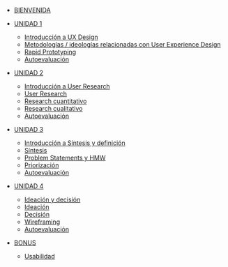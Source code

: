 
* [BIENVENIDA](README.md)

* [UNIDAD 1]()
   * [Introducción a UX Design](/02-educacion-continua/01-intro-uxd-1/Unidad-1/01-Introduccion-a-UX-Design.md)
   * [Metodologías / ideologías relacionadas con User Experience Design](/02-educacion-continua/01-intro-uxd-1/Unidad-1/02-Metodologias-relacionas-con-UXD.md)
   * [Rapid Prototyping](//02-educacion-continua/01-intro-uxd-1/Unidad-1/03-Rapid-prototyping.md)
   * [Autoevaluación](/02-educacion-continua/01-intro-uxd-1/Unidad-1/04-auto-evaluacion.md)
* [UNIDAD 2]() 
   * [Introducción a User Research](/02-educacion-continua/01-intro-uxd-1/Unidad-2/05-introduccion-user-reseach.md)
   * [User Research](/02-educacion-continua/01-intro-uxd-1/Unidad-2/06-user-research.md)
   * [Research cuantitativo](/02-educacion-continua/01-intro-uxd-1/Unidad-2/07-research-cuantitativo.md)
   * [Research cualitativo](/02-educacion-continua/01-intro-uxd-1/Unidad-2/08-research-cualitativo.md)
   * [Autoevaluación](/02-educacion-continua/01-intro-uxd-1/Unidad-2/08.1-auto-evaluacion.md)
* [UNIDAD 3]() 
   * [Introducción a Síntesis y definición](/02-educacion-continua/01-intro-uxd-1/Unidad-3/09-introduccion-sintesis-y-definicion.md)
   * [Síntesis](/02-educacion-continua/01-intro-uxd-1/Unidad-3/10-sintesis.md)
   * [Problem Statements y HMW](/02-educacion-continua/01-intro-uxd-1/Unidad-3/11-problem-statements-y-hmw.md)
   * [Priorización](/02-educacion-continua/01-intro-uxd-1/Unidad-3/12-priorizacion.md)
   * [Autoevaluación](/02-educacion-continua/01-intro-uxd-1/Unidad-2/08.1-auto-evaluacion.md)
* [UNIDAD 4]() 
   * [Ideación y decisión](/02-educacion-continua/01-intro-uxd-1/Unidad-4/13-ideacion-y-decision.md)
   * [Ideación](/02-educacion-continua/01-intro-uxd-1/Unidad-4/14-ideacion.md)
   * [Decisión](/02-educacion-continua/01-intro-uxd-1/Unidad-4/15-decision.md)
   * [Wireframing](/02-educacion-continua/01-intro-uxd-1/Unidad-4/16-wireframing.md)
   * [Autoevaluación](/02-educacion-continua/01-intro-uxd-1/Unidad-2/08.1-auto-evaluacion.md)  

* [BONUS]()
   * [Usabilidad](/02-educacion-continua/01-intro-uxd-1/Unidad-1/17-usabilidad.md)   

